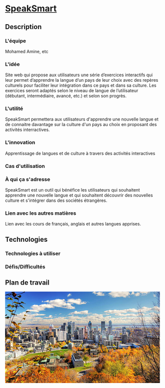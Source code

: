 # <a href="https://github.com/fwicotex/ProjetSim204">SpeakSmart</a>

## Description

### L'équipe
Mohamed Amine, etc

### L'idée
Site web qui propose aux utilisateurs une série d’exercices interactifs qui leur permet d’apprendre la langue d’un pays de leur choix avec des repères culturels pour faciliter leur intégration dans ce pays et dans sa culture. Les exercices seront adaptés selon le niveau de langue de l’utilisateur (débutant, intermédiaire, avancé, etc.) et selon son progrès.

### L'utilité
SpeakSmart permettera aux utilisateurs d'apprendre une nouvelle langue et de connaitre davantage sur la culture d'un pays au choix en proposant des activités interractives.

### L'innovation
Apprentissage de langues et de culture à travers des activités interactives

### Cas d'utilisation

### À qui ça s'adresse
SpeakSmart est un outil qui bénéfice les utilisateurs qui souhaitent apprendre une nouvelle langue et qui souhaitent découvrir des nouvelles culture et s'intégrer dans des sociétés étrangères.

### Lien avec les autres matières
Lien avec les cours de français, anglais et autres langues apprises.

## Technologies

### Technologies à utiliser

### Défis/Difficultés

## Plan de travail

<img src = "image.jpg">
